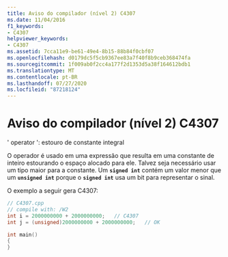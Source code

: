 ```yaml
---
title: Aviso do compilador (nível 2) C4307
ms.date: 11/04/2016
f1_keywords:
- C4307
helpviewer_keywords:
- C4307
ms.assetid: 7cca11e9-be61-49e4-8b15-88b84f0cbf07
ms.openlocfilehash: d0179dc5f5cb9367ee83a7f40f8b9ceb368474fa
ms.sourcegitcommit: 1f009ab0f2cc4a177f2d1353d5a38f164612bdb1
ms.translationtype: MT
ms.contentlocale: pt-BR
ms.lasthandoff: 07/27/2020
ms.locfileid: "87218124"
---
```

# <a name="compiler-warning-level-2-c4307"></a>Aviso do compilador (nível 2) C4307

' operator ': estouro de constante integral

O operador é usado em uma expressão que resulta em uma constante de inteiro estourando o espaço alocado para ele. Talvez seja necessário usar um tipo maior para a constante. Um **`signed int`** contém um valor menor que um **`unsigned int`** porque o **`signed int`** usa um bit para representar o sinal.

O exemplo a seguir gera C4307:

```cpp
// C4307.cpp
// compile with: /W2
int i = 2000000000 + 2000000000;   // C4307
int j = (unsigned)2000000000 + 2000000000;   // OK

int main()
{
}
```
